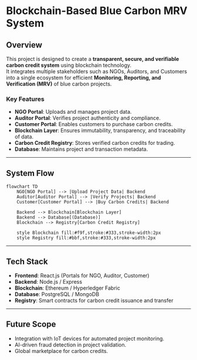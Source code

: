 # Blockchain-Based Blue Carbon MRV System

## Overview
This project is designed to create a **transparent, secure, and verifiable carbon credit system** using blockchain technology.  
It integrates multiple stakeholders such as NGOs, Auditors, and Customers into a single ecosystem for efficient **Monitoring, Reporting, and Verification (MRV)** of blue carbon projects.

### Key Features
- **NGO Portal**: Uploads and manages project data.
- **Auditor Portal**: Verifies project authenticity and compliance.
- **Customer Portal**: Enables customers to purchase carbon credits.
- **Blockchain Layer**: Ensures immutability, transparency, and traceability of data.
- **Carbon Credit Registry**: Stores verified carbon credits for trading.
- **Database**: Maintains project and transaction metadata.

---

## System Flow

```mermaid
flowchart TD
    NGO[NGO Portal] --> |Upload Project Data| Backend
    Auditor[Auditor Portal] --> |Verify Projects| Backend
    Customer[Customer Portal] --> |Buy Carbon Credits| Backend

    Backend --> Blockchain[Blockchain Layer]
    Backend --> Database[(Database)]
    Blockchain --> Registry[Carbon Credit Registry]

    style Blockchain fill:#f9f,stroke:#333,stroke-width:2px
    style Registry fill:#bbf,stroke:#333,stroke-width:2px
````

---

## Tech Stack

* **Frontend**: React.js (Portals for NGO, Auditor, Customer)
* **Backend**: Node.js / Express
* **Blockchain**: Ethereum / Hyperledger Fabric
* **Database**: PostgreSQL / MongoDB
* **Registry**: Smart contracts for carbon credit issuance and transfer

---

## Future Scope

* Integration with IoT devices for automated project monitoring.
* AI-driven fraud detection in project validation.
* Global marketplace for carbon credits.